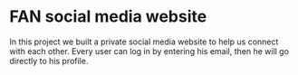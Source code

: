 # FAN social media website
In this project we built a private social media website to help us connect with each other.
Every user can log in by entering his email, then he will go directly to his profile. 

